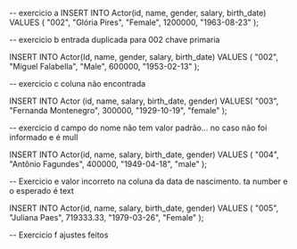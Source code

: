 -- exercicio a
INSERT INTO Actor(id, name, gender, salary, birth_date)
VALUES (
	"002",
    "Glória Pires",
    "Female",
    1200000,
    "1963-08-23"
);

-- exercicio b entrada duplicada para 002 chave primaria

INSERT INTO Actor(Id, name, gender, salary, birth_date)
VALUES (
	"002",
    "Miguel Falabella",
    "Male",
    600000,
    "1953-02-13"
);

-- exercicio c coluna não encontrada

INSERT INTO Actor (id, name, salary, birth_date, gender)
VALUES(
  "003", 
  "Fernanda Montenegro",
  300000,
  "1929-10-19", 
  "female"
);

-- exercicio d campo do nome não tem valor padrão... no caso não foi informado e é mull

INSERT INTO Actor(id, name, salary, birth_date, gender)
VALUES (
  "004", 
  "Antônio Fagundes",
  400000,
  "1949-04-18", 
  "male"
);

-- Exercicio e valor incorreto na coluna da data de nascimento. ta number e o esperado é text 

INSERT INTO Actor(id, name, salary, birth_date, gender)
VALUES (
  "005", 
  "Juliana Paes",
  719333.33,
  "1979-03-26", 
  "Female"
);

-- Exercicio f ajustes feitos

